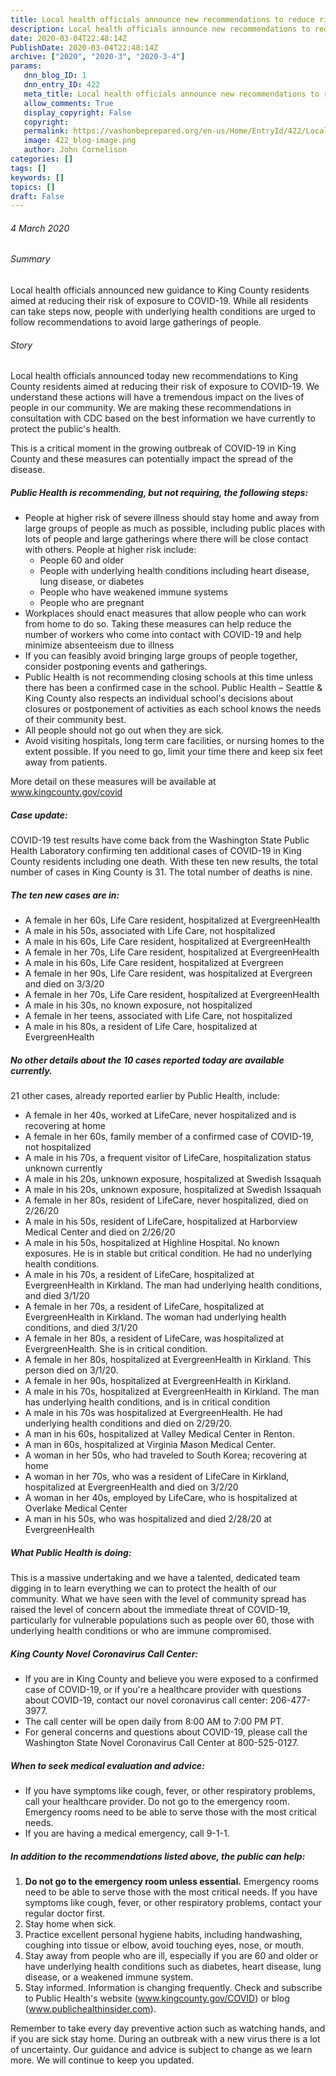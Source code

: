 ```yaml
---
title: Local health officials announce new recommendations to reduce risk of spread of COVID-19
description: Local health officials announce new recommendations to reduce risk of spread of COVID-19
date: 2020-03-04T22:48:14Z
PublishDate: 2020-03-04T22:48:14Z
archive: ["2020", "2020-3", "2020-3-4"]
params:
   dnn_blog_ID: 1
   dnn_entry_ID: 422
   meta_title: Local health officials announce new recommendations to reduce risk of spread of COVID-19
   allow_comments: True
   display_copyright: False
   copyright: 
   permalink: https://vashonbeprepared.org/en-us/Home/EntryId/422/Local-health-officials-announce-new-recommendations-to-reduce-risk-of-spread-of-COVID-19
   image: 422_blog-image.png
   author: John Cornelison
categories: []
tags: []
keywords: []
topics: []
draft: False
---
```


<h6>4 March 2020</h6><h6>Summary</h6><p>Local health officials announced new guidance to King County residents aimed at reducing their risk of exposure to COVID-19. While all residents can take steps now, people with underlying health conditions are urged to follow recommendations to avoid large gatherings of people.<h6>Story</h6><p>Local health officials announced today new recommendations to King County residents aimed at reducing their risk of exposure to COVID-19. We understand these actions will have a tremendous impact on the lives of people in our community. We are making these recommendations in consultation with CDC based on the best information we have currently to protect the public's health.<p>This is a critical moment in the growing outbreak of COVID-19 in King County and these measures can potentially impact the spread of the disease.<h5><strong>Public Health is recommending, but not requiring, the following steps:</strong></h5><ul><li>People at higher risk of severe illness should stay home and away from large groups of people as much as possible, including public places with lots of people and large gatherings where there will be close contact with others. People at higher risk include:
<ul><li>People 60 and older
<li>People with underlying health conditions including heart disease, lung disease, or diabetes
<li>People who have weakened immune systems
<li>People who are pregnant</li></ul><li>Workplaces should enact measures that allow people who can work from home to do so. Taking these measures can help reduce the number of workers who come into contact with COVID-19 and help minimize absenteeism due to illness
<li>If you can feasibly avoid bringing large groups of people together, consider postponing events and gatherings.
<li>Public Health is not recommending closing schools at this time unless there has been a confirmed case in the school. Public Health – Seattle &amp; King County also respects an individual school's decisions about closures or postponement of activities as each school knows the needs of their community best.
<li>All people should not go out when they are sick.
<li>Avoid visiting hospitals, long term care facilities, or nursing homes to the extent possible. If you need to go, limit your time there and keep six feet away from patients.</li></ul><p>More detail on these measures will be available at <a href="https://www.kingcounty.gov/covid">www.kingcounty.gov/covid</a><h5><strong>Case update:</strong></h5><p>COVID-19 test results have come back from the Washington State Public Health Laboratory confirming ten additional cases of COVID-19 in King County residents including one death. With these ten new results, the total number of cases in King County is 31. The total number of deaths is nine.<h5><strong>The ten new cases are in:</strong></h5><ul><li>A female in her 60s, Life Care resident, hospitalized at EvergreenHealth
<li>A male in his 50s, associated with Life Care, not hospitalized
<li>A male in his 60s, Life Care resident, hospitalized at EvergreenHealth
<li>A female in her 70s, Life Care resident, hospitalized at EvergreenHealth
<li>A male in his 60s, Life Care resident, hospitalized at Evergreen
<li>A female in her 90s, Life Care resident, was hospitalized at Evergreen and died on 3/3/20
<li>A female in her 70s, Life Care resident, hospitalized at EvergreenHealth
<li>A male in his 30s, no known exposure, not hospitalized
<li>A female in her teens, associated with Life Care, not hospitalized
<li>A male in his 80s, a resident of Life Care, hospitalized at EvergreenHealth</li></ul><h5><strong>No other details about the 10 cases reported today are available currently.</strong></h5><p>21 other cases, already reported earlier by Public Health, include:<strong></strong><ul><li>A female in her 40s, worked at LifeCare, never hospitalized and is recovering at home
<li>A female in her 60s, family member of a confirmed case of COVID-19, not hospitalized
<li>A male in his 70s, a frequent visitor of LifeCare, hospitalization status unknown currently
<li>A male in his 20s, unknown exposure, hospitalized at Swedish Issaquah
<li>A male in his 20s, unknown exposure, hospitalized at Swedish Issaquah
<li>A female in her 80s, resident of LifeCare, never hospitalized, died on 2/26/20
<li>A male in his 50s, resident of LifeCare, hospitalized at Harborview Medical Center and died on 2/26/20
<li>A male in his 50s, hospitalized at Highline Hospital. No known exposures. He is in stable but critical condition. He had no underlying health conditions.
<li>A male in his 70s, a resident of LifeCare, hospitalized at EvergreenHealth in Kirkland. The man had underlying health conditions, and died 3/1/20
<li>A female in her 70s, a resident of LifeCare, hospitalized at EvergreenHealth in Kirkland. The woman had underlying health conditions, and died 3/1/20
<li>A female in her 80s, a resident of LifeCare, was hospitalized at EvergreenHealth. She is in critical condition.
<li>A female in her 80s, hospitalized at EvergreenHealth in Kirkland. This person died on 3/1/20.
<li>A female in her 90s, hospitalized at EvergreenHealth in Kirkland.
<li>A male in his 70s, hospitalized at EvergreenHealth in Kirkland. The man has underlying health conditions, and is in critical condition
<li>A male in his 70s was hospitalized at EvergreenHealth. He had underlying health conditions and died on 2/29/20.
<li>A man in his 60s, hospitalized at Valley Medical Center in Renton.
<li>A man in 60s, hospitalized at Virginia Mason Medical Center.
<li>A woman in her 50s, who had traveled to South Korea; recovering at home
<li>A woman in her 70s, who was a resident of LifeCare in Kirkland, hospitalized at EvergreenHealth and died on 3/2/20
<li>A woman in her 40s, employed by LifeCare, who is hospitalized at Overlake Medical Center
<li>A man in his 50s, who was hospitalized and died 2/28/20 at EvergreenHealth</li></ul><h5><strong>What Public Health is doing:</strong></h5><p>This is a massive undertaking and we have a talented, dedicated team digging in to learn everything we can to protect the health of our community. What we have seen with the level of community spread has raised the level of concern about the immediate threat of COVID-19, particularly for vulnerable populations such as people over 60, those with underlying health conditions or who are immune compromised.<h5><strong>King County Novel Coronavirus Call Center:</strong></h5><ul><li>If you are in King County and believe you were exposed to a confirmed case of COVID-19, or if you're a healthcare provider with questions about COVID-19, contact our novel coronavirus call center: 206-477-3977.
<li>The call center will be open daily from 8:00 AM to 7:00 PM PT.
<li>For general concerns and questions about COVID-19, please call the Washington State Novel Coronavirus Call Center at 800-525-0127.</li></ul><h5><strong>When to seek medical evaluation and advice:</strong></h5><ul><li>If you have symptoms like cough, fever, or other respiratory problems, call your healthcare provider. Do not go to the emergency room. Emergency rooms need to be able to serve those with the most critical needs.
<li>If you are having a medical emergency, call 9-1-1.</li></ul><h5><strong>In addition to the recommendations listed above, the public can help:</strong></h5><ol><li><strong>Do not go to the emergency room unless essential.</strong> Emergency rooms need to be able to serve those with the most critical needs. If you have symptoms like cough, fever, or other respiratory problems, contact your regular doctor first.<li>Stay home when sick.<li>Practice excellent personal hygiene habits, including handwashing, coughing into tissue or elbow, avoid touching eyes, nose, or mouth.<li>Stay away from people who are ill, especially if you are 60 and older or have underlying health conditions such as diabetes, heart disease, lung disease, or a weakened immune system.<li>Stay informed. Information is changing frequently. Check and subscribe to Public Health's website (<a href="https://www.kingcounty.gov/depts/health/communicable-diseases/disease-control/novel-coronavirus.aspx">www.kingcounty.gov/COVID</a>) or blog (<a href="https://publichealthinsider.com/category/novel-coronavirus/">www.publichealthinsider.com</a>).</li></ol>Remember to take every day preventive action such as watching hands, and if you are sick stay home. During an outbreak with a new virus there is a lot of uncertainty. Our guidance and advice is subject to change as we learn more. We will continue to keep you updated.

